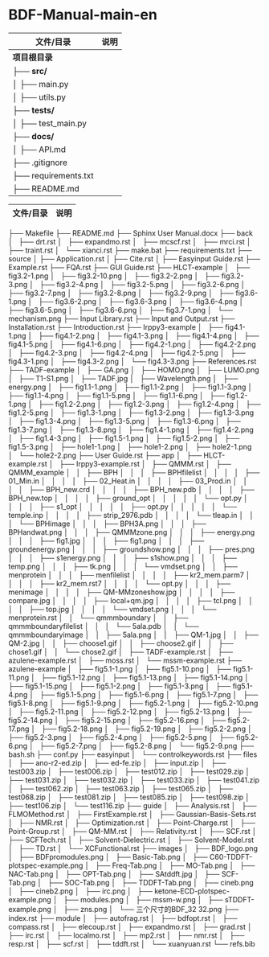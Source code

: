 # BDF-Manual-main-en

| 文件/目录 | 说明 |
|----------|------|
| **项目根目录** |  |
| ├── **src/** |  |
| │   ├── main.py |  |
| │   ├── utils.py |  |
| ├── **tests/** |  |
| │   ├── test_main.py |  |
| ├── **docs/** |  |
| │   ├── API.md |  |
| ├── .gitignore |  |
| ├── requirements.txt |  |
| ├── README.md |  |


| 文件/目录 | 说明 |
|----------|------|
├── Makefile
├── README.md
├── Sphinx User Manual.docx
├── back
│   ├── drt.rst
│   ├── expandmo.rst
│   ├── mcscf.rst
│   ├── mrci.rst
│   ├── traint.rst
│   └── xianci.rst
├── make.bat
├── requirements.txt
├── source
│   ├── Application.rst
│   ├── Cite.rst
│   ├── Easyinput Guide.rst
    ├── Example.rst
    ├── FQA.rst
    ├── GUI Guide.rst
    ├── HLCT-example
    │   ├── fig3.2-1.png
    │   ├── fig3.2-10.png
    │   ├── fig3.2-2.png
    │   ├── fig3.2-3.png
    │   ├── fig3.2-4.png
    │   ├── fig3.2-5.png
    │   ├── fig3.2-6.png
    │   ├── fig3.2-7.png
    │   ├── fig3.2-8.png
    │   ├── fig3.2-9.png
    │   ├── fig3.6-1.png
    │   ├── fig3.6-2.png
    │   ├── fig3.6-3.png
    │   ├── fig3.6-4.png
    │   ├── fig3.6-5.png
    │   ├── fig3.6-6.png
    │   ├── fig3.7-1.png
    │   └── mechanism.png
    ├── Input Library.rst
    ├── Input and Output.rst
    ├── Installation.rst
    ├── Introduction.rst
    ├── Irppy3-example
    │   ├── fig4.1-1.png
    │   ├── fig4.1-2.png
    │   ├── fig4.1-3.png
    │   ├── fig4.1-4.png
    │   ├── fig4.1-5.png
    │   ├── fig4.1-6.png
    │   ├── fig4.2-1.png
    │   ├── fig4.2-2.png
    │   ├── fig4.2-3.png
    │   ├── fig4.2-4.png
    │   ├── fig4.2-5.png
    │   ├── fig4.3-1.png
    │   ├── fig4.3-2.png
    │   └── fig4.3-3.png
    ├── References.rst
    ├── TADF-example
    │   ├── GA.png
    │   ├── HOMO.png
    │   ├── LUMO.png
    │   ├── T1-S1.png
    │   ├── TADF.jpg
    │   ├── Wavelength.png
    │   ├── energy.png
    │   ├── fig1.1-1.png
    │   ├── fig1.1-2.png
    │   ├── fig1.1-3.png
    │   ├── fig1.1-4.png
    │   ├── fig1.1-5.png
    │   ├── fig1.1-6.png
    │   ├── fig1.2-1.png
    │   ├── fig1.2-2.png
    │   ├── fig1.2-3.png
    │   ├── fig1.2-4.png
    │   ├── fig1.2-5.png
    │   ├── fig1.3-1.png
    │   ├── fig1.3-2.png
    │   ├── fig1.3-3.png
    │   ├── fig1.3-4.png
    │   ├── fig1.3-5.png
    │   ├── fig1.3-6.png
    │   ├── fig1.3-7.png
    │   ├── fig1.3-8.png
    │   ├── fig1.4-1.png
    │   ├── fig1.4-2.png
    │   ├── fig1.4-3.png
    │   ├── fig1.5-1.png
    │   ├── fig1.5-2.png
    │   ├── fig1.5-3.png
    │   ├── hole1-1.png
    │   ├── hole1-2.png
    │   ├── hole2-1.png
    │   └── hole2-2.png
    ├── User Guide.rst
    ├── app
    │   ├── HLCT-example.rst
    │   ├── Irppy3-example.rst
    │   ├── QMMM.rst
    │   ├── QMMM_example
    │   │   ├── BPH
    │   │   │   ├── BPHfilelist
    │   │   │   │   ├── 01_Min.in
    │   │   │   │   ├── 02_Heat.in
    │   │   │   │   ├── 03_Prod.in
    │   │   │   │   ├── BPH_new.crd
    │   │   │   │   ├── BPH_new.pdb
    │   │   │   │   ├── BPH_new.top
    │   │   │   │   ├── ground_opt
    │   │   │   │   │   └── opt.py
    │   │   │   │   ├── s1_opt
    │   │   │   │   │   ├── opt.py
    │   │   │   │   │   └── temple.inp
    │   │   │   │   ├── strip_2976.pdb
    │   │   │   │   └── tleap.in
    │   │   │   └── BPHimage
    │   │   │       ├── BPH3A.png
    │   │   │       ├── BPHandwat.png
    │   │   │       ├── QMMMzone.png
    │   │   │       ├── energy.png
    │   │   │       ├── fig1.jpg
    │   │   │       ├── fig1.png
    │   │   │       ├── groundenergy.png
    │   │   │       ├── groundshow.png
    │   │   │       ├── pres.png
    │   │   │       ├── s1energy.png
    │   │   │       ├── s1show.png
    │   │   │       ├── temp.png
    │   │   │       ├── tk.png
    │   │   │       └── vmdset.png
    │   │   ├── menprotein
    │   │   │   ├── menfilelist
    │   │   │   │   ├── kr2_mem.parm7
    │   │   │   │   ├── kr2_mem.rst7
    │   │   │   │   └── opt.py
    │   │   │   ├── menimage
    │   │   │   │   ├── QM-MMzoneshow.jpg
    │   │   │   │   ├── compare.jpg
    │   │   │   │   ├── local+qm.jpg
    │   │   │   │   ├── tcl.png
    │   │   │   │   ├── top.jpg
    │   │   │   │   └── vmdset.png
    │   │   │   └── menprotein.rst
    │   │   └── qmmmboundary
    │   │       ├── qmmmboundaryfilelist
    │   │       │   └── 5ala.pdb
    │   │       └── qmmmboundaryimage
    │   │           ├── 5ala.png
    │   │           ├── QM-1.jpg
    │   │           ├── QM-2.jpg
    │   │           ├── choose1.gif
    │   │           ├── choose2.gif
    │   │           ├── chose1.gif
    │   │           └── chose2.gif
    │   ├── TADF-example.rst
    │   ├── azulene-example.rst
    │   ├── moss.rst
    │   └── mssm-example.rst
    ├── azulene-example
    │   ├── fig5.1-1.png
    │   ├── fig5.1-10.png
    │   ├── fig5.1-11.png
    │   ├── fig5.1-12.png
    │   ├── fig5.1-13.png
    │   ├── fig5.1-14.png
    │   ├── fig5.1-15.png
    │   ├── fig5.1-2.png
    │   ├── fig5.1-3.png
    │   ├── fig5.1-4.png
    │   ├── fig5.1-5.png
    │   ├── fig5.1-6.png
    │   ├── fig5.1-7.png
    │   ├── fig5.1-8.png
    │   ├── fig5.1-9.png
    │   ├── fig5.2-1.png
    │   ├── fig5.2-10.png
    │   ├── fig5.2-11.png
    │   ├── fig5.2-12.png
    │   ├── fig5.2-13.png
    │   ├── fig5.2-14.png
    │   ├── fig5.2-15.png
    │   ├── fig5.2-16.png
    │   ├── fig5.2-17.png
    │   ├── fig5.2-18.png
    │   ├── fig5.2-19.png
    │   ├── fig5.2-2.png
    │   ├── fig5.2-3.png
    │   ├── fig5.2-4.png
    │   ├── fig5.2-5.png
    │   ├── fig5.2-6.png
    │   ├── fig5.2-7.png
    │   ├── fig5.2-8.png
    │   └── fig5.2-9.png
    ├── bash.sh
    ├── conf.py
    ├── easyinput
    │   └── controlkeywords.rst
    ├── files
    │   ├── ano-r2-ed.zip
    │   ├── ed-fe.zip
    │   ├── input.zip
    │   ├── test003.zip
    │   ├── test006.zip
    │   ├── test012.zip
    │   ├── test029.zip
    │   ├── test031.zip
    │   ├── test032.zip
    │   ├── test033.zip
    │   ├── test041.zip
    │   ├── test062.zip
    │   ├── test063.zip
    │   ├── test065.zip
    │   ├── test068.zip
    │   ├── test081.zip
    │   ├── test085.zip
    │   ├── test098.zip
    │   ├── test106.zip
    │   └── test116.zip
    ├── guide
    │   ├── Analysis.rst
    │   ├── FLMOMethod.rst
    │   ├── FirstExample.rst
    │   ├── Gaussian-Basis-Sets.rst
    │   ├── NMR.rst
    │   ├── Optimization.rst
    │   ├── Point-Charge.rst
    │   ├── Point-Group.rst
    │   ├── QM-MM.rst
    │   ├── Relativity.rst
    │   ├── SCF.rst
    │   ├── SCFTech.rst
    │   ├── Solvent-Dielectric.rst
    │   ├── Solvent-Model.rst
    │   ├── TD.rst
    │   └── XCFunctional.rst
    ├── images
    │   ├── BDF_logo.png
    │   ├── BDFpromodules.png
    │   ├── Basic-Tab.png
    │   ├── C60-TDDFT-plotspec-example.png
    │   ├── Freq-Tab.png
    │   ├── MO-Tab.png
    │   ├── NAC-Tab.png
    │   ├── OPT-Tab.png
    │   ├── SAtddft.jpg
    │   ├── SCF-Tab.png
    │   ├── SOC-Tab.png
    │   ├── TDDFT-Tab.png
    │   ├── cineb.png
    │   ├── cineb2.png
    │   ├── irc.png
    │   ├── ketone-ECD-plotspec-example.png
    │   ├── modules.png
    │   ├── mssm-w.png
    │   ├── sTDDFT-example.png
    │   ├── zns.png
    │   └── 三个尺寸的BDF_32 32.png
    ├── index.rst
    ├── module
    │   ├── autofrag.rst
    │   ├── bdfopt.rst
    │   ├── compass.rst
    │   ├── elecoup.rst
    │   ├── expandmo.rst
    │   ├── grad.rst
    │   ├── irc.rst
    │   ├── localmo.rst
    │   ├── mp2.rst
    │   ├── nmr.rst
    │   ├── resp.rst
    │   ├── scf.rst
    │   ├── tddft.rst
    │   └── xuanyuan.rst
    └── refs.bib
